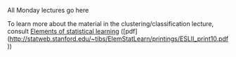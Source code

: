 All Monday lectures go here

To learn more about the material in the clustering/classification lecture,
consult [Elements of statistical learning](http://statweb.stanford.edu/~tibs/ElemStatLearn/) ([pdf]
(http://statweb.stanford.edu/~tibs/ElemStatLearn/printings/ESLII_print10.pdf))

